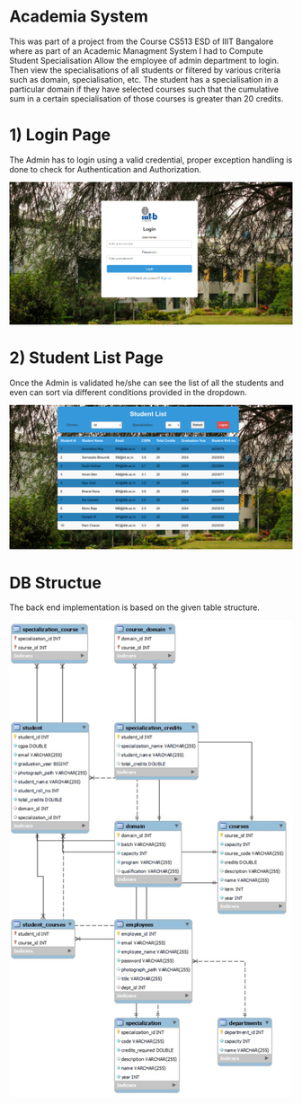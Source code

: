 # Academia System
This was part of a project from the Course CS513 ESD of IIIT Bangalore where as part of an Academic Managment System I had to
Compute Student Specialisation Allow the employee of admin department to login. Then view the specialisations of all students 
or filtered by various criteria such as domain, specialisation, etc. The student has a specialisation in a particular domain 
if they have selected courses such that the cumulative sum in a certain specialisation of those courses is greater than 20 credits.

# 1) Login Page
The Admin has to login using a valid credential, proper exception handling is done to check for Authentication and Authorization.
<p align="center"> <img src="https://github.com/Sunnidhya/AcademiaSystem/blob/caa7808233ff26a39dca584f302e3ef68b988ce7/LoginPage.png" alt="sroy96" /> </p>


# 2) Student List Page
Once the Admin is validated he/she can see the list of all the students and even can sort via different conditions provided in the dropdown.
<p align="center"> <img src="https://github.com/Sunnidhya/AcademiaSystem/blob/a4b70774ac54f701969397fcffed832a3917f2da/Screenshot%202023-12-29%20180824.png" alt="sroy96" /> </p>

# DB Structue
The back end implementation is based on the given table structure.
<p align="center"> <img src="https://github.com/Sunnidhya/AcademiaSystem/blob/775ffb52d59bfd2c25f809876a83fae409df29c9/DB%20Structure.png" /> </p>



